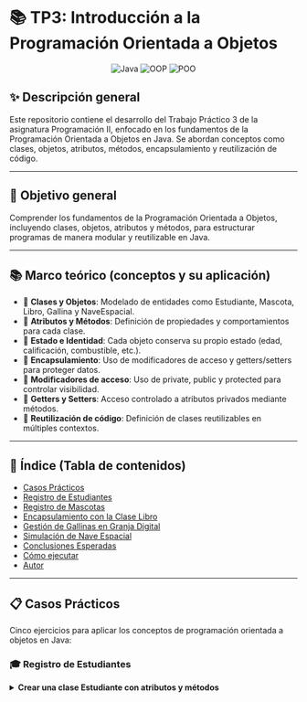 # 📚 TP3: Introducción a la Programación Orientada a Objetos

<div align="center">
  
![Java](https://img.shields.io/badge/Java-ED8B00?style=for-the-badge&logo=java&logoColor=white)
![OOP](https://img.shields.io/badge/OOP-007396?style=for-the-badge&logo=java&logoColor=white)
![POO](https://img.shields.io/badge/POO-8A2BE2?style=for-the-badge&logo=java&logoColor=white)

</div>

## ✨ Descripción general

Este repositorio contiene el desarrollo del Trabajo Práctico 3 de la asignatura Programación II, enfocado en los fundamentos de la Programación Orientada a Objetos en Java. Se abordan conceptos como clases, objetos, atributos, métodos, encapsulamiento y reutilización de código.

---

## 🎯 Objetivo general

Comprender los fundamentos de la Programación Orientada a Objetos, incluyendo clases, objetos, atributos y métodos, para estructurar programas de manera modular y reutilizable en Java.

---

## 📚 Marco teórico (conceptos y su aplicación)

- 🔸 **Clases y Objetos**: Modelado de entidades como Estudiante, Mascota, Libro, Gallina y NaveEspacial.
- 🔸 **Atributos y Métodos**: Definición de propiedades y comportamientos para cada clase.
- 🔸 **Estado e Identidad**: Cada objeto conserva su propio estado (edad, calificación, combustible, etc.).
- 🔸 **Encapsulamiento**: Uso de modificadores de acceso y getters/setters para proteger datos.
- 🔸 **Modificadores de acceso**: Uso de private, public y protected para controlar visibilidad.
- 🔸 **Getters y Setters**: Acceso controlado a atributos privados mediante métodos.
- 🔸 **Reutilización de código**: Definición de clases reutilizables en múltiples contextos.

---

## 🧭 Índice (Tabla de contenidos)

- [Casos Prácticos](#-casos-prácticos)
- [Registro de Estudiantes](#-registro-de-estudiantes)
- [Registro de Mascotas](#-registro-de-mascotas)
- [Encapsulamiento con la Clase Libro](#-encapsulamiento-con-la-clase-libro)
- [Gestión de Gallinas en Granja Digital](#-gestión-de-gallinas-en-granja-digital)
- [Simulación de Nave Espacial](#-simulación-de-nave-espacial)
- [Conclusiones Esperadas](#-conclusiones-esperadas)
- [Cómo ejecutar](#-cómo-ejecutar)
- [Autor](#-autor)

---

## 📋 Casos Prácticos

Cinco ejercicios para aplicar los conceptos de programación orientada a objetos en Java:

### 🎓 Registro de Estudiantes

<details>
  <summary><strong>Crear una clase Estudiante con atributos y métodos</strong></summary>

```java
class Estudiante {
    // Atributos
    String nombre;
    String apellido;
    String curso;
    double calificacion;
    
    // Métodos
    void mostrarInfo() {
        System.out.println("Estudiante: " + nombre + " " + apellido);
        System.out.println("Curso: " + curso);
        System.out.println("Calificación: " + calificacion);
    }
    
    void subirCalificacion(double puntos) {
        calificacion += puntos;
        System.out.println("Calificación aumentada en " + puntos + " puntos");
    }
    
    void bajarCalificacion(double puntos) {
        calificacion -= puntos;
        System.out.println("Calificación reducida en " + puntos + " puntos");
    }
}
